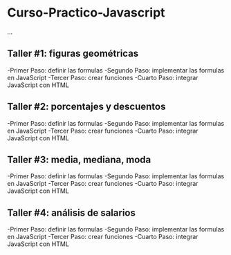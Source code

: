 # Curso-Practico-Javascript

...

## Taller #1: figuras geométricas

-Primer Paso: definir las formulas
-Segundo Paso: implementar las formulas en JavaScript
-Tercer Paso: crear funciones
-Cuarto Paso: integrar JavaScript con HTML


## Taller #2: porcentajes y descuentos

-Primer Paso: definir las formulas
-Segundo Paso: implementar las formulas en JavaScript
-Tercer Paso: crear funciones
-Cuarto Paso: integrar JavaScript con HTML

## Taller #3: media, mediana, moda

-Primer Paso: definir las formulas
-Segundo Paso: implementar las formulas en JavaScript
-Tercer Paso: crear funciones
-Cuarto Paso: integrar JavaScript con HTML

## Taller #4: análisis de salarios

-Primer Paso: definir las formulas
-Segundo Paso: implementar las formulas en JavaScript
-Tercer Paso: crear funciones
-Cuarto Paso: integrar JavaScript con HTML
